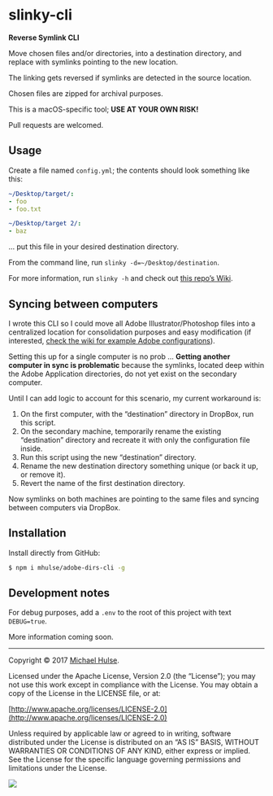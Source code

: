 # slinky-cli

**Reverse Symlink CLI**

Move chosen files and/or directories, into a destination directory, and replace with symlinks pointing to the new location.

The linking gets reversed if symlinks are detected in the source location.

Chosen files are zipped for archival purposes.

This is a macOS-specific tool; **USE AT YOUR OWN RISK!**

Pull requests are welcomed.

## Usage

Create a file named `config.yml`; the contents should look something like this:

```yaml
~/Desktop/target/:
- foo
- foo.txt

~/Desktop/target 2/:
- baz
```

… put this file in your desired destination directory.

From the command line, run `slinky -d=~/Desktop/destination`.

For more information, run `slinky -h` and check out [this repo’s Wiki](../../wiki).

## Syncing between computers

I wrote this CLI so I could move all Adobe Illustrator/Photoshop files into a centralized location for consolidation purposes and easy modification (if interested, [check the wiki for example Adobe configurations](../../wiki/Configs-for-Adobe-Applications)).

Setting this up for a single computer is no prob … **Getting another computer in sync is problematic** because the symlinks, located deep within the Adobe Application directories, do not yet exist on the secondary computer.

Until I can add logic to account for this scenario, my current workaround is:

1. On the first computer, with the “destination” directory in DropBox, run this script.
1. On the secondary machine, temporarily rename the existing “destination” directory and recreate it with only the configuration file inside.
1. Run this script using the new “destination” directory.
1. Rename the new destination directory something unique (or back it up, or remove it).
1. Revert the name of the first destination directory.

Now symlinks on both machines are pointing to the same files and syncing between computers via DropBox.

## Installation

Install directly from GitHub:

```bash
$ npm i mhulse/adobe-dirs-cli -g
```

## Development notes

For debug purposes, add a `.env` to the root of this project with text `DEBUG=true`.

More information coming soon.

---

Copyright © 2017 [Michael Hulse](http://mky.io).

Licensed under the Apache License, Version 2.0 (the “License”); you may not use this work except in compliance with the License. You may obtain a copy of the License in the LICENSE file, or at:

[http://www.apache.org/licenses/LICENSE-2.0](http://www.apache.org/licenses/LICENSE-2.0)

Unless required by applicable law or agreed to in writing, software distributed under the License is distributed on an “AS IS” BASIS, WITHOUT WARRANTIES OR CONDITIONS OF ANY KIND, either express or implied. See the License for the specific language governing permissions and limitations under the License.

<img src="https://github.global.ssl.fastly.net/images/icons/emoji/octocat.png">
